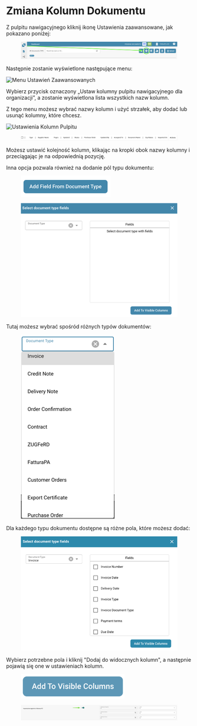 # Zmiana Kolumn Dokumentu

Z pulpitu nawigacyjnego kliknij ikonę Ustawienia zaawansowane, jak pokazano poniżej:

<figure><img src="../../../.gitbook/assets/change-document-colums1.png" alt=""><figcaption></figcaption></figure>

Następnie zostanie wyświetlone następujące menu:

![Menu Ustawień Zaawansowanych](https://lh7-us.googleusercontent.com/wWt5QbmwZf44enmOoLcofh6SvyYPiHTav9OiEog_m2xtnty6X73pFlhfdM9aglx89_pfbiACZx5BejagV-wAKwlDTuGoGNu5jgbcZ5djrZ_h1IgGp-8uaq8UHY-umjrs96hb4FZOzHFzdLasg2F_ftw)

Wybierz przycisk oznaczony „Ustaw kolumny pulpitu nawigacyjnego dla organizacji”, a zostanie wyświetlona lista wszystkich nazw kolumn.

Z tego menu możesz wybrać nazwy kolumn i użyć strzałek, aby dodać lub usunąć kolumny, które chcesz.

![Ustawienia Kolumn Pulpitu](https://lh7-us.googleusercontent.com/cXnnrIR-y4TRDnRE9irGvvjnmkN-HSGEQTh7FiwsjRHzXF7FNjd-_gLO-m55fLlv6lVjk-VvThgdW5JWgqIVZSm5tfk3hC7xrj68uRE5OgIPMtYIrpxOhhYzk4OMibyDBqvHQ0VZaDAysZohlH8dxm8)

<figure><img src="../../../.gitbook/assets/change-document-colums4.png" alt=""><figcaption></figcaption></figure>

Możesz ustawić kolejność kolumn, klikając na kropki obok nazwy kolumny i przeciągając je na odpowiednią pozycję.

Inna opcja pozwala również na dodanie pól typu dokumentu:

<figure><img src="../../../.gitbook/assets/change-document-colums5.png" alt="" width="243"><figcaption></figcaption></figure>

<figure><img src="../../../.gitbook/assets/change-document-colums6.png" alt="" width="563"><figcaption></figcaption></figure>

Tutaj możesz wybrać spośród różnych typów dokumentów:

<figure><img src="../../../.gitbook/assets/change-document-colums7.png" alt="" width="254"><figcaption></figcaption></figure>

Dla każdego typu dokumentu dostępne są różne pola, które możesz dodać:

<figure><img src="../../../.gitbook/assets/change-document-colums8.png" alt="" width="518"><figcaption></figcaption></figure>

Wybierz potrzebne pola i kliknij "Dodaj do widocznych kolumn", a następnie pojawią się one w ustawieniach kolumn.

<figure><img src="../../../.gitbook/assets/change-document-colums9.png" alt="" width="281"><figcaption></figcaption></figure>

<div data-full-width="true"><figure><img src="../../../.gitbook/assets/image%20(6).png" alt=""><figcaption></figcaption></figure></div>
